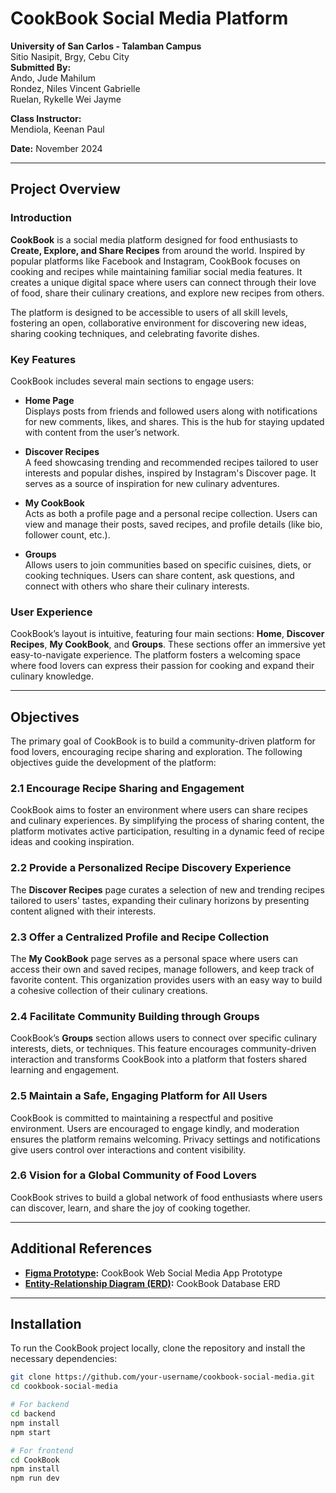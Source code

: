 # CookBook Social Media Platform

**University of San Carlos - Talamban Campus**  
Sitio Nasipit, Brgy, Cebu City  
**Submitted By:**  
Ando, Jude Mahilum  
Rondez, Niles Vincent Gabrielle  
Ruelan, Rykelle Wei Jayme

**Class Instructor:**  
Mendiola, Keenan Paul

**Date:** November 2024

---

## Project Overview

### Introduction

**CookBook** is a social media platform designed for food enthusiasts to **Create, Explore, and Share Recipes** from around the world. Inspired by popular platforms like Facebook and Instagram, CookBook focuses on cooking and recipes while maintaining familiar social media features. It creates a unique digital space where users can connect through their love of food, share their culinary creations, and explore new recipes from others.

The platform is designed to be accessible to users of all skill levels, fostering an open, collaborative environment for discovering new ideas, sharing cooking techniques, and celebrating favorite dishes.

### Key Features

CookBook includes several main sections to engage users:

- **Home Page**  
  Displays posts from friends and followed users along with notifications for new comments, likes, and shares. This is the hub for staying updated with content from the user’s network.

- **Discover Recipes**  
  A feed showcasing trending and recommended recipes tailored to user interests and popular dishes, inspired by Instagram's Discover page. It serves as a source of inspiration for new culinary adventures.

- **My CookBook**  
  Acts as both a profile page and a personal recipe collection. Users can view and manage their posts, saved recipes, and profile details (like bio, follower count, etc.).

- **Groups**  
  Allows users to join communities based on specific cuisines, diets, or cooking techniques. Users can share content, ask questions, and connect with others who share their culinary interests.

### User Experience

CookBook’s layout is intuitive, featuring four main sections: **Home**, **Discover Recipes**, **My CookBook**, and **Groups**. These sections offer an immersive yet easy-to-navigate experience. The platform fosters a welcoming space where food lovers can express their passion for cooking and expand their culinary knowledge.

---

## Objectives

The primary goal of CookBook is to build a community-driven platform for food lovers, encouraging recipe sharing and exploration. The following objectives guide the development of the platform:

### 2.1 Encourage Recipe Sharing and Engagement

CookBook aims to foster an environment where users can share recipes and culinary experiences. By simplifying the process of sharing content, the platform motivates active participation, resulting in a dynamic feed of recipe ideas and cooking inspiration.

### 2.2 Provide a Personalized Recipe Discovery Experience

The **Discover Recipes** page curates a selection of new and trending recipes tailored to users' tastes, expanding their culinary horizons by presenting content aligned with their interests.

### 2.3 Offer a Centralized Profile and Recipe Collection

The **My CookBook** page serves as a personal space where users can access their own and saved recipes, manage followers, and keep track of favorite content. This organization provides users with an easy way to build a cohesive collection of their culinary creations.

### 2.4 Facilitate Community Building through Groups

CookBook’s **Groups** section allows users to connect over specific culinary interests, diets, or techniques. This feature encourages community-driven interaction and transforms CookBook into a platform that fosters shared learning and engagement.

### 2.5 Maintain a Safe, Engaging Platform for All Users

CookBook is committed to maintaining a respectful and positive environment. Users are encouraged to engage kindly, and moderation ensures the platform remains welcoming. Privacy settings and notifications give users control over interactions and content visibility.

### 2.6 Vision for a Global Community of Food Lovers

CookBook strives to build a global network of food enthusiasts where users can discover, learn, and share the joy of cooking together.

---

## Additional References

- **[Figma Prototype](#):** CookBook Web Social Media App Prototype
- **[Entity-Relationship Diagram (ERD)](#):** CookBook Database ERD

---

## Installation

To run the CookBook project locally, clone the repository and install the necessary dependencies:

```bash
git clone https://github.com/your-username/cookbook-social-media.git
cd cookbook-social-media

# For backend
cd backend
npm install
npm start

# For frontend
cd CookBook
npm install
npm run dev
